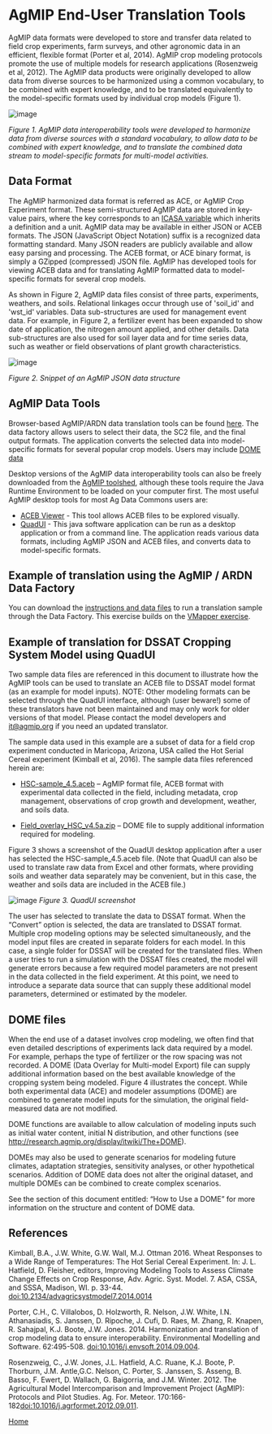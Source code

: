 # AgMIP End-User Translation Tools

AgMIP data formats were developed to store and transfer data related to field crop experiments, farm surveys, and other agronomic data in an efficient, flexible format (Porter et al, 2014). AgMIP crop modeling protocols promote the use of multiple models for research applications (Rosenzweig et al, 2012). The AgMIP data products were originally developed to allow data from diverse sources to be harmonized using a common vocabulary, to be combined with expert knowledge, and to be translated equivalently to the model-specific formats used by individual crop models (Figure 1). 

![image](https://raw.githubusercontent.com/agmip/agmip.github.io/master/docs/images/AgMIP_Data_Harmonization.jpg)

*Figure 1. AgMIP data interoperability tools were developed to harmonize data from diverse sources with a standard vocabulary, to allow data to be combined with expert knowledge, and to translate the combined data stream to model-specific formats for multi-model activities.*

## Data Format

The AgMIP harmonized data format is referred as ACE, or AgMIP Crop Experiment format. These semi-structured AgMIP data are stored in key-value pairs, where the key corresponds to an [ICASA variable](www.tinyurl.com/icasa-mvl) which inherits a definition and a unit. AgMIP data may be available in either JSON or ACEB formats. The JSON (JavaScript Object Notation) suffix is a recognized data formatting standard. Many JSON readers are publicly available and allow easy parsing and processing. The ACEB format, or ACE binary format, is simply a GZipped (compressed) JSON file.  AgMIP has developed tools for viewing ACEB data and for translating AgMIP formatted data to model-specific formats for several crop models.

As shown in Figure 2, AgMIP data files consist of three parts, experiments, weathers, and soils. Relational linkages occur through use of 'soil_id' and 'wst_id' variables. Data sub-structures are used for management event data. For example, in Figure 2, a fertilizer event has been expanded to show date of application, the nitrogen amount applied, and other details. Data sub-structures are also used for soil layer data and for time series data, such as weather or field observations of plant growth characteristics.

![image](https://raw.githubusercontent.com/agmip/agmip.github.io/master/docs/images/JSON_snippet.jpg)

*Figure 2. Snippet of an AgMIP JSON data structure*

## AgMIP Data Tools

Browser-based AgMIP/ARDN data translation tools can be found [here](https://data.agmip.org/ardn/tools/data_factory). The data factory allows users to select their data, the SC2 file, and the final output formats. The application converts the selected data into model-specific formats for several popular crop models. Users may include [DOME data](https://agmip.github.io/DOME.html)

Desktop versions of the AgMIP data interoperability tools can also be freely downloaded from the [AgMIP toolshed](http://tools.agmip.org/), although these tools require the Java Runtime Environment to be loaded on your computer first. The most useful AgMIP desktop tools for most Ag Data Commons users are:

- [ACEB Viewer](http://tools.agmip.org/acebviewer.php) - This tool allows ACEB files to be explored visually. 
- [QuadUI](http://tools.agmip.org/quadui.php) - This java software application can be run as a desktop application or from a command line. The application reads various data formats, including AgMIP JSON and ACEB files, and converts data to model-specific formats. 

## Example of translation using the AgMIP / ARDN Data Factory

You can download the [instructions and data files](https://github.com/agmip/ARDN/raw/master/docs/extras/Data_Factory_Exercise.zip) to run a translation sample through the Data Factory. This exercise builds on the [VMapper exercise](https://github.com/agmip/ARDN/raw/master/docs/extras/VMapper_Exercise.zip).


## Example of translation for DSSAT Cropping System Model using QuadUI

Two sample data files are referenced in this document to illustrate how the AgMIP tools can be used to translate an ACEB file to DSSAT model format (as an example for model inputs). 
NOTE: Other modeling formats can be selected through the QuadUI interface, although (user beware!) some of these translators have not been maintained and may only work for older versions of that model. Please contact the model developers and it@agmip.org if you need an updated translator.

The sample data used in this example are a subset of data for a field crop experiment conducted in Maricopa, Arizona, USA called the Hot Serial Cereal experiment (Kimball et al, 2016). The sample data files referenced herein are:

- [HSC-sample_4.5.aceb](https://github.com/agmip/json-translation-samples/blob/master/Wheat_HSC_SHORT/HSC-sample_4.5.aceb?raw=true) – AgMIP format file, ACEB format with experimental data collected in the field, including metadata, crop management, observations of crop growth and development, weather, and soils data.

- [Field_overlay_HSC_v4.5a.zip](https://github.com/agmip/json-translation-samples/blob/master/Wheat_HSC_SHORT/Field_overlay_HSC_v4.5.zip?raw=true) – DOME file to supply additional information required for modeling.

Figure 3 shows a screenshot of the QuadUI desktop application after a user has selected the HSC-sample_4.5.aceb file. (Note that QuadUI can also be used to translate raw data from Excel and other formats, where providing soils and weather data separately may be convenient, but in this case, the weather and soils data are included in the ACEB file.)

![image](https://raw.githubusercontent.com/agmip/agmip.github.io/master/docs/images/AgMIP_QuADUI.png)
*Figure 3. QuadUI screenshot*

The user has selected to translate the data to DSSAT format. When the “Convert” option is selected, the data are translated to DSSAT format. Multiple crop modeling options may be selected simultaneously, and the model input files are created in separate folders for each model. In this case, a single folder for DSSAT will be created for the translated files.
When a user tries to run a simulation with the DSSAT files created, the model will generate errors because a few required model parameters are not present in the data collected in the field experiment. At this point, we need to introduce a separate data source that can supply these additional model parameters, determined or estimated by the modeler.

## DOME files

When the end use of a dataset involves crop modeling, we often find that even detailed descriptions of experiments lack data required by a model. For example, perhaps the type of fertilizer or the row spacing was not recorded. A DOME (Data Overlay for Multi-model Export) file can supply additional information based on the best available knowledge of the cropping system being modeled. Figure 4 illustrates the concept. While both experimental data (ACE) and modeler assumptions (DOME) are combined to generate model inputs for the simulation, the original field-measured data are not modified. 

DOME functions are available  to allow calculation of modeling inputs such as initial water content, initial N distribution, and other functions (see http://research.agmip.org/display/itwiki/The+DOME).

DOMEs may also be used to generate scenarios for modeling future climates, adaptation strategies, sensitivity analyses, or other hypothetical scenarios. Addition of DOME data does not alter the original dataset, and multiple DOMEs can be combined to create complex scenarios. 

See the section of this document entitled: “How to Use a DOME” for more information on the structure and content of DOME data.

## References

Kimball, B.A., J.W. White, G.W. Wall, M.J. Ottman 2016. Wheat Responses to a Wide Range of Temperatures: The Hot Serial Cereal Experiment. In: J. L. Hatfield, D. Fleisher, editors, Improving Modeling Tools to Assess Climate Change Effects on Crop Response, Adv. Agric. Syst. Model. 7. ASA, CSSA, and SSSA, Madison, WI. p. 33-44. [doi:10.2134/advagricsystmodel7.2014.0014](https://doi.org/10.2134/advagricsystmodel7.2014.0014)

Porter, C.H., C. Villalobos, D. Holzworth, R. Nelson, J.W. White, I.N. Athanasiadis, S. Janssen, D. Ripoche, J. Cufi, D. Raes, M. Zhang, R. Knapen, R. Sahajpal, K.J. Boote, J.W. Jones. 2014. Harmonization and translation of crop modeling data to ensure interoperability. Environmental Modelling and Software. 62:495-508. [doi:10.1016/j.envsoft.2014.09.004](https://doi.org/10.1016/j.envsoft.2014.09.004). 

Rosenzweig, C., J.W. Jones, J.L. Hatfield, A.C. Ruane, K.J. Boote, P. Thorburn, J.M. Antle,G.C. Nelson, C. Porter, S. Janssen, S. Asseng, B. Basso, F. Ewert, D. Wallach, G. Baigorria, and J.M. Winter.  2012. The Agricultural Model Intercomparison and Improvement Project (AgMIP): Protocols and Pilot Studies.  Ag. For. Meteor. 170:166-182[doi:10.1016/j.agrformet.2012.09.011](http://dx.doi.org/10.1016/j.agrformet.2012.09.011). 

[Home](index.md)